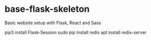 # base-flask-skeleton
Basic website setup with Flask, React and Sass


pip3 install Flask-Session
sudo pip install redis
apt install redis-server

